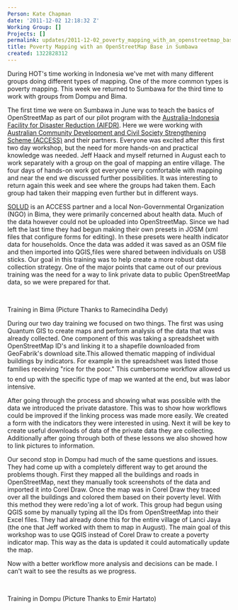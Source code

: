 ```yaml
---
Person: Kate Chapman
date: '2011-12-02 12:18:32 Z'
Working Group: []
Projects: []
permalink: updates/2011-12-02_poverty_mapping_with_an_openstreetmap_base_in_sumbawa
title: Poverty Mapping with an OpenStreetMap Base in Sumbawa
created: 1322828312
---
```

<p>During HOT's time working in Indonesia we've met with many different groups doing different types of mapping. One of the more common types is poverty mapping. This week we returned to Sumbawa for the third time to work with groups from Dompu and Bima.</p><p>The first time we were on Sumbawa in June was to teach the basics of OpenStreetMap as part of our pilot program with the <a href="http://www.aifdr.org/">Australia-Indonesia Facility for Disaster Reduction (AIFDR)</a>. Here we were working with <a href="http://www.access-indo.or.id/">Australian Community Development and Civil Society Strengthening Scheme (ACCESS)</a> and their partners. Everyone was excited after this first two day workshop, but the need for more hands-on and practical knowledge was needed. Jeff Haack and myself returned in August each to work separately with a group on the goal of mapping an entire village. The four days of hands-on work got everyone very comfortable with mapping and near the end we discussed further possibilities. It was interesting to return again this week and see where the groups had taken them. Each group had taken their mapping even further but in different ways.</p><p><a href="http://rumahsolud.wordpress.com/">SOLUD</a> is an ACCESS partner and a local Non-Governmental Organization (NGO) in Bima, they were primarily concerned about health data. Much of the data however could not be uploaded into OpenStreetMap. Since we had left the last time they had begun making their own presets in JOSM (xml files that configure forms for editing). In these presets were health indicator data for households. Once the data was added it was saved as an OSM file and then imported into QGIS,files were shared between individuals on USB sticks. Our goal in this training was to help create a more robust data collection strategy. One of the major points that came out of our previous training was the need for a way to link private data to public OpenStreetMap data, so we were prepared for that.</p><p>&nbsp;</p><p><img src="https://s3.amazonaws.com/hotwww/files/old/imagecache/update_content/wp-content/uploads/2011/12/380911_2356066065356_1361345954_32300583_2086391611_n.jpg" alt="">Training in Bima (Picture Thanks to Ramecindiha Dedy)</p><p>During our two day training we focused on two things. The first was using Quantum GIS to create maps and perform analysis of the data that was already collected. One component of this was taking a spreadsheet with OpenStreetMap ID's and linking it to a shapefile downloaded from GeoFabrik's download site.This allowed thematic mapping of individual buildings by indicators. For example in the spreadsheet was listed those families receiving "rice for the poor." This cumbersome workflow allowed us to end up with the specific type of map we wanted at the end, but was labor intensive.</p><p>After going through the process and showing what was possible with the data we introduced the private datastore. This was to show how workflows could be improved if the linking process was made more easily. We created a form with the indicators they were interested in using. Next it will be key to create useful downloads of data of the private data they are collecting. Additionally after going through both of these lessons we also showed how to link pictures to information.</p><p>Our second stop in Dompu had much of the same questions and issues. They had come up with a completely different way to get around the problems though. First they mapped all the buildings and roads in OpenStreetMap, next they manually took screenshots of the data and imported it into Corel Draw. Once the map was in Corel Draw they traced over all the buildings and colored them based on their poverty level. With this method they were redo'ing a lot of work. This group had begun using QGIS some by manually typing all the IDs from OpenStreetMap into their Excel files. They had already done this for the entire village of Lanci Jaya (the one that Jeff worked with them to map in August). The main goal of this workshop was to use QGIS instead of Corel Draw to create a poverty indicator map. This way as the data is updated it could automatically update the map.</p><p>Now with a better workflow more analysis and decisions can be made. I can't wait to see the results as we progress.</p><p>&nbsp;</p><p><img src="https://s3.amazonaws.com/hotwww/files/old/imagecache/update_content/wp-content/uploads/2011/12/386664_10150493672226101_704311100_10751628_864614055_n.jpg" alt="">Training in Dompu (Picture Thanks to Emir Hartato)</p>

